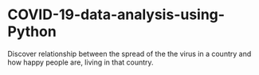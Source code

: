 # COVID-19-data-analysis-using-Python
Discover relationship between the spread of the the virus in a country and how happy people are, living in that country.
